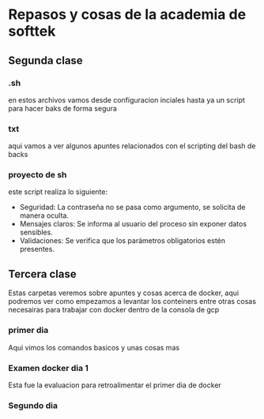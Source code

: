 # Repasos y cosas de la academia de softtek

## Segunda clase
### .sh
en estos archivos vamos desde configuracion inciales hasta ya un script para hacer baks de forma segura

### txt
aqui vamos a ver algunos apuntes relacionados con el scripting del bash de backs

### proyecto de sh
este script realiza lo siguiente: 

* Seguridad: La contraseña no se pasa como argumento, se solicita de manera oculta.
* Mensajes claros: Se informa al usuario del proceso sin exponer datos sensibles.
* Validaciones: Se verifica que los parámetros obligatorios estén presentes.

## Tercera clase
Estas carpetas veremos sobre apuntes y cosas acerca de docker, aqui podremos ver como empezamos a levantar los conteiners entre otras cosas necesairas para trabajar con docker dentro de la consola de gcp

### primer dia 
Aqui vimos los comandos basicos y unas cosas mas

### Examen docker dia 1
Esta fue la evaluacion para retroalimentar el primer dia de docker

### Segundo dia 

